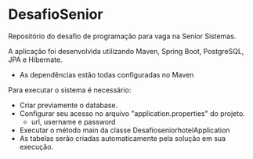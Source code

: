 # DesafioSenior
Repositório do desafio de programação para vaga na Senior Sistemas.

A aplicação foi desenvolvida utilizando Maven, Spring Boot, PostgreSQL, JPA e Hibernate.

* As dependências estão todas configuradas no Maven

Para executar o sistema é necessário:

* Criar previamente o database.
* Configurar seu acesso no arquivo "application.properties" do projeto.
	* url, username e password
* Executar o método main da classe DesafioseniorhotelApplication
* As tabelas serão criadas automaticamente pela solução em sua execução.
